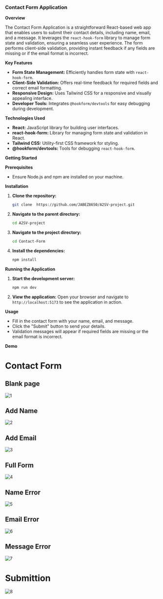 ### Contact Form Application

**Overview**

The Contact Form Application is a straightforward React-based web app that enables users to submit their contact details, including name, email, and a message. It leverages the `react-hook-form` library to manage form state and validation, ensuring a seamless user experience. The form performs client-side validation, providing instant feedback if any fields are missing or if the email format is incorrect.

**Key Features**

- **Form State Management:** Efficiently handles form state with `react-hook-form`.
- **Client-Side Validation:** Offers real-time feedback for required fields and correct email formatting.
- **Responsive Design:** Uses Tailwind CSS for a responsive and visually appealing interface.
- **Developer Tools:** Integrates `@hookform/devtools` for easy debugging during development.

**Technologies Used**

- **React:** JavaScript library for building user interfaces.
- **react-hook-form:** Library for managing form state and validation in React.
- **Tailwind CSS:** Utility-first CSS framework for styling.
- **@hookform/devtools:** Tools for debugging `react-hook-form`.

**Getting Started**

**Prerequisites**

- Ensure Node.js and npm are installed on your machine.

**Installation**

1. **Clone the repository:**

   ```bash
   git clone  https://github.com/JABEZ8650/A2SV-project.git
   ```

2. **Navigate to the parent directory:**

   ```bash
   cd A2SV-project
   ```

3. **Navigate to the project directory:**

   ```bash
   cd Contact-Form
   ```

4. **Install the dependencies:**
   ```bash
   npm install
   ```

**Running the Application**

1. **Start the development server:**

   ```bash
   npm run dev
   ```

2. **View the application:**
   Open your browser and navigate to `http://localhost:5173` to see the application in action.

**Usage**

- Fill in the contact form with your name, email, and message.
- Click the "Submit" button to send your details.
- Validation messages will appear if required fields are missing or the email format is incorrect.

**Demo**

# Contact Form

## Blank page

![1](./src/assets/images/Black%20page.png)

## Add Name

![2](./src/assets/images/Add%20Name.png)

## Add Email

![3](./src/assets/images/Add%20Email.png)

## Full Form

![4](./src/assets/images/Full%20Form.png)

## Name Error

![5](./src/assets/images/Name%20error.png)

## Email Error

![6](./src/assets/images/Email%20error.png)

## Message Error

![7](./src/assets/images/Message%20error.png)

# Submittion

![8](./src/assets/images/Submittion.png)
